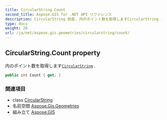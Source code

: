 ```yaml
---
title: CircularString.Count
second_title: Aspose.GIS for .NET API リファレンス
description: CircularString 財産. 内のポイント数を取得しますCircularString .
type: docs
weight: 20
url: /ja/net/aspose.gis.geometries/circularstring/count/
---
```

## CircularString.Count property

内のポイント数を取得します[`CircularString`](../) .

```csharp
public int Count { get; }
```

### 関連項目

* class [CircularString](../)
* 名前空間 [Aspose.Gis.Geometries](../../circularstring/)
* 組み立て [Aspose.GIS](../../../)


